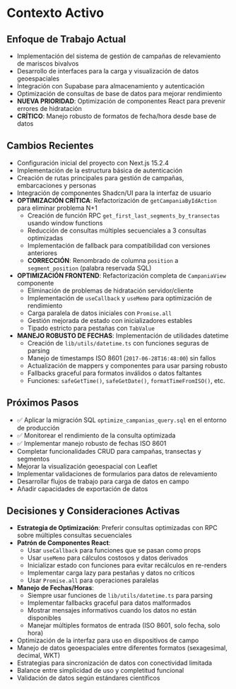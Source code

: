 # Contexto Activo

## Enfoque de Trabajo Actual
- Implementación del sistema de gestión de campañas de relevamiento de mariscos bivalvos
- Desarrollo de interfaces para la carga y visualización de datos geoespaciales
- Integración con Supabase para almacenamiento y autenticación
- Optimización de consultas de base de datos para mejorar rendimiento
- **NUEVA PRIORIDAD**: Optimización de componentes React para prevenir errores de hidratación
- **CRÍTICO**: Manejo robusto de formatos de fecha/hora desde base de datos

## Cambios Recientes
- Configuración inicial del proyecto con Next.js 15.2.4
- Implementación de la estructura básica de autenticación
- Creación de rutas principales para gestión de campañas, embarcaciones y personas
- Integración de componentes Shadcn/UI para la interfaz de usuario
- **OPTIMIZACIÓN CRÍTICA**: Refactorización de `getCampaniaByIdAction` para eliminar problema N+1
  - Creación de función RPC `get_first_last_segments_by_transectas` usando window functions
  - Reducción de consultas múltiples secuenciales a 3 consultas optimizadas
  - Implementación de fallback para compatibilidad con versiones anteriores
  - **CORRECCIÓN**: Renombrado de columna `position` a `segment_position` (palabra reservada SQL)
- **OPTIMIZACIÓN FRONTEND**: Refactorización completa de `CampaniaView` componente
  - Eliminación de problemas de hidratación servidor/cliente
  - Implementación de `useCallback` y `useMemo` para optimización de rendimiento
  - Carga paralela de datos iniciales con `Promise.all`
  - Gestión mejorada de estado con inicializadores estables
  - Tipado estricto para pestañas con `TabValue`
- **MANEJO ROBUSTO DE FECHAS**: Implementación de utilidades datetime
  - Creación de `lib/utils/datetime.ts` con funciones seguras de parsing
  - Manejo de timestamps ISO 8601 (`2017-06-28T16:48:00`) sin fallos
  - Actualización de mappers y componentes para usar parsing robusto
  - Fallbacks graceful para formatos inválidos o datos faltantes
  - Funciones: `safeGetTime()`, `safeGetDate()`, `formatTimeFromISO()`, etc.

## Próximos Pasos
- ✅ Aplicar la migración SQL `optimize_campanias_query.sql` en el entorno de producción
- ✅ Monitorear el rendimiento de la consulta optimizada
- ✅ Implementar manejo robusto de fechas ISO 8601
- Completar funcionalidades CRUD para campañas, transectas y segmentos
- Mejorar la visualización geoespacial con Leaflet
- Implementar validaciones de formularios para datos de relevamiento
- Desarrollar flujos de trabajo para carga de datos en campo
- Añadir capacidades de exportación de datos

## Decisiones y Consideraciones Activas
- **Estrategia de Optimización**: Preferir consultas optimizadas con RPC sobre múltiples consultas secuenciales
- **Patrón de Componentes React**: 
  - Usar `useCallback` para funciones que se pasan como props
  - Usar `useMemo` para cálculos costosos y datos derivados
  - Inicializar estado con funciones para evitar recálculos en re-renders
  - Implementar carga lazy para pestañas y datos no críticos
  - Usar `Promise.all` para operaciones paralelas
- **Manejo de Fechas/Horas**:
  - Siempre usar funciones de `lib/utils/datetime.ts` para parsing
  - Implementar fallbacks graceful para datos malformados
  - Mostrar mensajes informativos cuando los datos no están disponibles
  - Manejar múltiples formatos de entrada (ISO 8601, solo fecha, solo hora)
- Optimización de la interfaz para uso en dispositivos de campo
- Manejo de datos geoespaciales entre diferentes formatos (sexagesimal, decimal, WKT)
- Estrategias para sincronización de datos con conectividad limitada
- Balance entre simplicidad de uso y completitud funcional
- Validación de datos según estándares científicos 